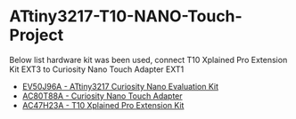 # ATtiny3217-T10-NANO-Touch-Project
Below list hardware kit was been used, connect T10 Xplained Pro Extension Kit EXT3 to Curiosity Nano Touch Adapter EXT1 
* [EV50J96A - ATtiny3217 Curiosity Nano Evaluation Kit](https://www.microchip.com/DevelopmentTools/ProductDetails/PartNO/EV50J96A)
* [AC80T88A - Curiosity Nano Touch Adapter](https://www.microchip.com/developmenttools/ProductDetails/AC80T88A)
* [AC47H23A - T10 Xplained Pro Extension Kit](https://www.microchip.com/Developmenttools/ProductDetails/AC47H23A)
